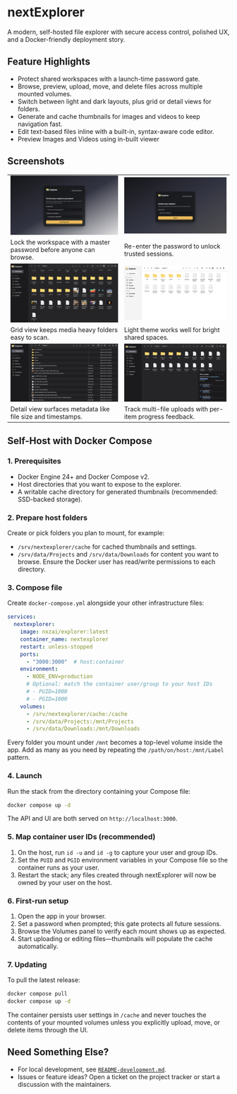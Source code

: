 # nextExplorer

A modern, self-hosted file explorer with secure access control, polished UX, and a Docker-friendly deployment story.

## Feature Highlights
- Protect shared workspaces with a launch-time password gate.
- Browse, preview, upload, move, and delete files across multiple mounted volumes.
- Switch between light and dark layouts, plus grid or detail views for folders.
- Generate and cache thumbnails for images and videos to keep navigation fast.
- Edit text-based files inline with a built-in, syntax-aware code editor.
- Preview Images and Videos using in-built viewer

## Screenshots
| | |
| --- | --- |
| ![Password creation screen showing Explorer branding and secure access badge](./screenshots/1.png) | ![Unlock modal prompting for the workspace password](./screenshots/2.png) |
| Lock the workspace with a master password before anyone can browse. | Re-enter the password to unlock trusted sessions. |
| ![Dark theme grid view of folders and mixed media files](./screenshots/3.png) | ![Light theme view of a project directory with files and folders](./screenshots/4.png) |
| Grid view keeps media heavy folders easy to scan. | Light theme works well for bright shared spaces. |
| ![Dark list view showing metadata like size and modified time](./screenshots/5.png) | ![Upload manager tracking progress for multiple files](./screenshots/6.png) |
| Detail view surfaces metadata like file size and timestamps. | Track multi-file uploads with per-item progress feedback. |

## Self-Host with Docker Compose

### 1. Prerequisites
- Docker Engine 24+ and Docker Compose v2.
- Host directories that you want to expose to the explorer.
- A writable cache directory for generated thumbnails (recommended: SSD-backed storage).

### 2. Prepare host folders
Create or pick folders you plan to mount, for example:
- `/srv/nextexplorer/cache` for cached thumbnails and settings.
- `/srv/data/Projects` and `/srv/data/Downloads` for content you want to browse.
Ensure the Docker user has read/write permissions to each directory.

### 3. Compose file
Create `docker-compose.yml` alongside your other infrastructure files:

```yaml
services:
  nextexplorer:
    image: nxzai/explorer:latest
    container_name: nextexplorer
    restart: unless-stopped
    ports:
      - "3000:3000"  # host:container
    environment:
      - NODE_ENV=production
      # Optional: match the container user/group to your host IDs
      # - PUID=1000
      # - PGID=1000
    volumes:
      - /srv/nextexplorer/cache:/cache
      - /srv/data/Projects:/mnt/Projects
      - /srv/data/Downloads:/mnt/Downloads
```

Every folder you mount under `/mnt` becomes a top-level volume inside the app. Add as many as you need by repeating the `/path/on/host:/mnt/Label` pattern.

### 4. Launch
Run the stack from the directory containing your Compose file:

```bash
docker compose up -d
```

The API and UI are both served on `http://localhost:3000`.

### 5. Map container user IDs (recommended)
1. On the host, run `id -u` and `id -g` to capture your user and group IDs.
2. Set the `PUID` and `PGID` environment variables in your Compose file so the container runs as your user.
3. Restart the stack; any files created through nextExplorer will now be owned by your user on the host.

### 6. First-run setup
1. Open the app in your browser.
2. Set a password when prompted; this gate protects all future sessions.
3. Browse the Volumes panel to verify each mount shows up as expected.
4. Start uploading or editing files—thumbnails will populate the cache automatically.

### 7. Updating
To pull the latest release:

```bash
docker compose pull
docker compose up -d
```

The container persists user settings in `/cache` and never touches the contents of your mounted volumes unless you explicitly upload, move, or delete items through the UI.

## Need Something Else?
- For local development, see [`README-development.md`](./README-development.md).
- Issues or feature ideas? Open a ticket on the project tracker or start a discussion with the maintainers.
